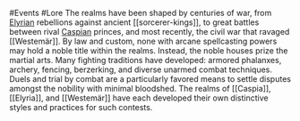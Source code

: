 #Events #Lore 
The realms have been shaped by centuries of war, from [Elyrian](Elyria) rebellions against ancient [[sorcerer-kings]], to great battles between rival [Caspian](Caspia) princes, and most recently, the civil war that ravaged [[Westemär]]. By law and custom, none with arcane spellcasting powers may hold a noble title within the realms. Instead, the noble houses prize the martial arts. Many fighting traditions have developed: armored phalanxes, archery, fencing, berzerking, and diverse unarmed combat techniques. Duels and trial by combat are a particularly favored means to settle disputes amongst the nobility with minimal bloodshed. The realms of [[Caspia]], [[Elyria]], and [[Westemär]] have each developed their own distinctive styles and practices for such contests.